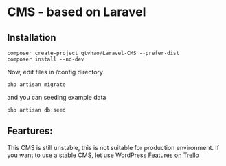 # CMS - based on Laravel
## Installation
	composer create-project qtvhao/Laravel-CMS --prefer-dist
	composer install --no-dev
Now, edit files in /config directory
```
php artisan migrate
```
and you can seeding example data
```
php artisan db:seed
```
## Feartures:
This CMS is still unstable, this is not suitable for production environment.
If you want to use a stable CMS, let use WordPress
[Features on Trello](https://trello.com/b/FjZYbWVl/t-o-cms-blog)
